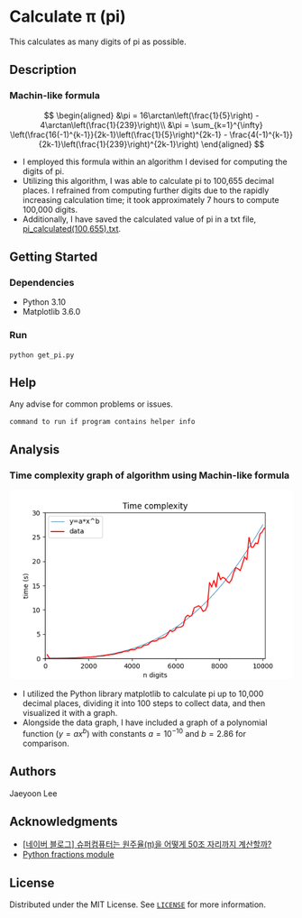 # Calculate &pi; (pi)

This calculates as many digits of pi as possible.

## Description

### Machin-like formula

$$
\begin{aligned}
&\pi = 16\arctan\left(\frac{1}{5}\right) - 4\arctan\left(\frac{1}{239}\right)\\
&\pi = \sum_{k=1}^{\infty} \left(\frac{16(-1)^{k-1}}{2k-1}\left(\frac{1}{5}\right)^{2k-1} - \frac{4(-1)^{k-1}}{2k-1}\left(\frac{1}{239}\right)^{2k-1}\right)
\end{aligned}
$$

- I employed this formula within an algorithm I devised for computing the digits of pi.
- Utilizing this algorithm, I was able to calculate pi to 100,655 decimal places. 
I refrained from computing further digits due to the rapidly increasing calculation time; 
it took approximately 7 hours to compute 100,000 digits.
- Additionally, I have saved the calculated value of pi in a txt file, [pi_calculated(100,655).txt](/data/pi_calculated(100,655).txt).

## Getting Started

### Dependencies

* Python 3.10
* Matplotlib 3.6.0

### Run
```
python get_pi.py
```

## Help

Any advise for common problems or issues.
```
command to run if program contains helper info
```

## Analysis

### Time complexity graph of algorithm using Machin-like formula
![Alt text](/data/time_complexity_graph_with_polynomial(10,000_digits).png)
- I utilized the Python library matplotlib to calculate pi up to 10,000 decimal places, dividing it into 100 steps to collect data, and then visualized it with a graph.
- Alongside the data graph, I have included a graph of a polynomial function $(y = ax^b)$ with constants $a = 10^{-10}$ and $b = 2.86$ for comparison.


## Authors

Jaeyoon Lee


## Acknowledgments

* [[네이버 블로그] 슈퍼컴퓨터는 원주율(π)을 어떻게 50조 자리까지 계산할까?](https://post.naver.com/viewer/postView.nhn?volumeNo=28129380)
* [Python fractions module](https://docs.python.org/3/library/fractions.html#module-fractions)


## License

Distributed under the MIT License. See [`LICENSE`](LICENSE) for more information.


